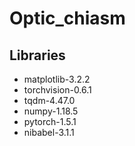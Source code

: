 # Optic_chiasm

## Libraries

- matplotlib-3.2.2
- torchvision-0.6.1
- tqdm-4.47.0
- numpy-1.18.5
- pytorch-1.5.1
- nibabel-3.1.1

